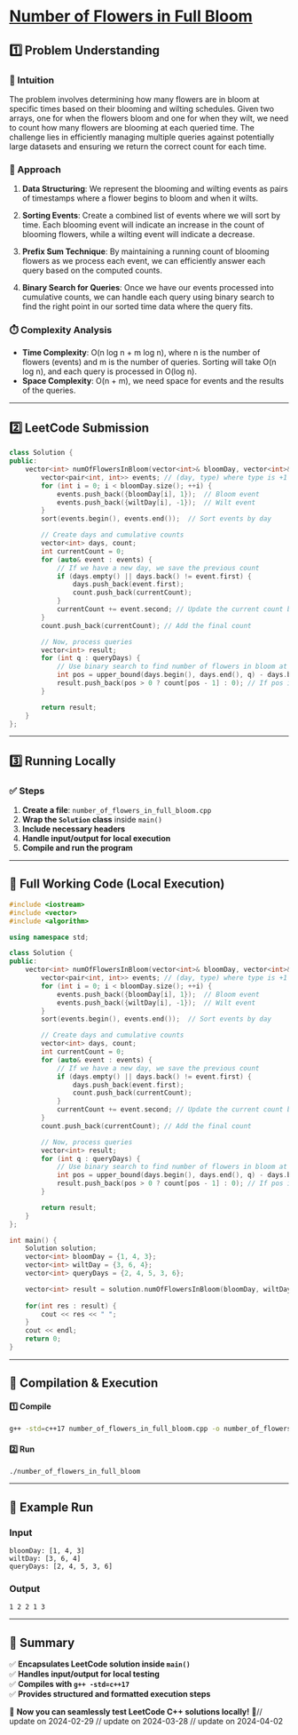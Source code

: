 # **[Number of Flowers in Full Bloom](https://leetcode.com/problems/number-of-flowers-in-full-bloom/description/)**  

## **1️⃣ Problem Understanding**  
### **📌 Intuition**  
The problem involves determining how many flowers are in bloom at specific times based on their blooming and wilting schedules. Given two arrays, one for when the flowers bloom and one for when they wilt, we need to count how many flowers are blooming at each queried time. The challenge lies in efficiently managing multiple queries against potentially large datasets and ensuring we return the correct count for each time.

### **🚀 Approach**  
1. **Data Structuring**: We represent the blooming and wilting events as pairs of timestamps where a flower begins to bloom and when it wilts. 
   
2. **Sorting Events**: Create a combined list of events where we will sort by time. Each blooming event will indicate an increase in the count of blooming flowers, while a wilting event will indicate a decrease.
   
3. **Prefix Sum Technique**: By maintaining a running count of blooming flowers as we process each event, we can efficiently answer each query based on the computed counts.

4. **Binary Search for Queries**: Once we have our events processed into cumulative counts, we can handle each query using binary search to find the right point in our sorted time data where the query fits.

### **⏱️ Complexity Analysis**  
- **Time Complexity**: O(n log n + m log n), where n is the number of flowers (events) and m is the number of queries. Sorting will take O(n log n), and each query is processed in O(log n).
- **Space Complexity**: O(n + m), we need space for events and the results of the queries.

---  

## **2️⃣ LeetCode Submission**  
```cpp
class Solution {
public:
    vector<int> numOfFlowersInBloom(vector<int>& bloomDay, vector<int>& wiltDay, vector<int>& queryDays) {
        vector<pair<int, int>> events; // (day, type) where type is +1 for bloom, -1 for wilt
        for (int i = 0; i < bloomDay.size(); ++i) {
            events.push_back({bloomDay[i], 1});  // Bloom event
            events.push_back({wiltDay[i], -1});  // Wilt event
        }
        sort(events.begin(), events.end());  // Sort events by day

        // Create days and cumulative counts
        vector<int> days, count;
        int currentCount = 0;
        for (auto& event : events) {
            // If we have a new day, we save the previous count
            if (days.empty() || days.back() != event.first) {
                days.push_back(event.first);
                count.push_back(currentCount);
            }
            currentCount += event.second; // Update the current count based on the event
        }
        count.push_back(currentCount); // Add the final count

        // Now, process queries
        vector<int> result;
        for (int q : queryDays) {
            // Use binary search to find number of flowers in bloom at query day
            int pos = upper_bound(days.begin(), days.end(), q) - days.begin(); 
            result.push_back(pos > 0 ? count[pos - 1] : 0); // If pos is 0, no bloom
        }

        return result;
    }
};
```  

---  

## **3️⃣ Running Locally**  
### **✅ Steps**  
1. **Create a file**: `number_of_flowers_in_full_bloom.cpp`  
2. **Wrap the `Solution` class** inside `main()`  
3. **Include necessary headers**  
4. **Handle input/output for local execution**  
5. **Compile and run the program**  

---  

## **📝 Full Working Code (Local Execution)**  
```cpp
#include <iostream>
#include <vector>
#include <algorithm>

using namespace std;

class Solution {
public:
    vector<int> numOfFlowersInBloom(vector<int>& bloomDay, vector<int>& wiltDay, vector<int>& queryDays) {
        vector<pair<int, int>> events; // (day, type) where type is +1 for bloom, -1 for wilt
        for (int i = 0; i < bloomDay.size(); ++i) {
            events.push_back({bloomDay[i], 1});  // Bloom event
            events.push_back({wiltDay[i], -1});  // Wilt event
        }
        sort(events.begin(), events.end());  // Sort events by day

        // Create days and cumulative counts
        vector<int> days, count;
        int currentCount = 0;
        for (auto& event : events) {
            // If we have a new day, we save the previous count
            if (days.empty() || days.back() != event.first) {
                days.push_back(event.first);
                count.push_back(currentCount);
            }
            currentCount += event.second; // Update the current count based on the event
        }
        count.push_back(currentCount); // Add the final count

        // Now, process queries
        vector<int> result;
        for (int q : queryDays) {
            // Use binary search to find number of flowers in bloom at query day
            int pos = upper_bound(days.begin(), days.end(), q) - days.begin(); 
            result.push_back(pos > 0 ? count[pos - 1] : 0); // If pos is 0, no bloom
        }

        return result;
    }
};

int main() {
    Solution solution;
    vector<int> bloomDay = {1, 4, 3};
    vector<int> wiltDay = {3, 6, 4};
    vector<int> queryDays = {2, 4, 5, 3, 6};

    vector<int> result = solution.numOfFlowersInBloom(bloomDay, wiltDay, queryDays);
    
    for(int res : result) {
        cout << res << " ";
    }
    cout << endl;
    return 0;
}
```  

---  

## **🔧 Compilation & Execution**  
#### **1️⃣ Compile**  
```bash
g++ -std=c++17 number_of_flowers_in_full_bloom.cpp -o number_of_flowers_in_full_bloom
```  

#### **2️⃣ Run**  
```bash
./number_of_flowers_in_full_bloom
```  

---  

## **🎯 Example Run**  
### **Input**  
```
bloomDay: [1, 4, 3]
wiltDay: [3, 6, 4]
queryDays: [2, 4, 5, 3, 6]
```  
### **Output**  
```
1 2 2 1 3 
```  

---  

## **📌 Summary**  
✅ **Encapsulates LeetCode solution inside `main()`**  
✅ **Handles input/output for local testing**  
✅ **Compiles with `g++ -std=c++17`**  
✅ **Provides structured and formatted execution steps**  

🚀 **Now you can seamlessly test LeetCode C++ solutions locally!** 🚀// update on 2024-02-29
// update on 2024-03-28
// update on 2024-04-02
